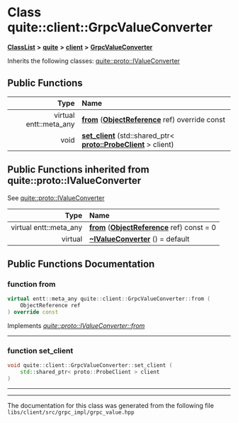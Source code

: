 

# Class quite::client::GrpcValueConverter



[**ClassList**](annotated.md) **>** [**quite**](namespacequite.md) **>** [**client**](namespacequite_1_1client.md) **>** [**GrpcValueConverter**](classquite_1_1client_1_1GrpcValueConverter.md)








Inherits the following classes: [quite::proto::IValueConverter](classquite_1_1proto_1_1IValueConverter.md)






















































## Public Functions

| Type | Name |
| ---: | :--- |
| virtual entt::meta\_any | [**from**](#function-from) ([**ObjectReference**](structquite_1_1ObjectReference.md) ref) override const<br> |
|  void | [**set\_client**](#function-set_client) (std::shared\_ptr&lt; [**proto::ProbeClient**](classquite_1_1proto_1_1ProbeClient.md) &gt; client) <br> |


## Public Functions inherited from quite::proto::IValueConverter

See [quite::proto::IValueConverter](classquite_1_1proto_1_1IValueConverter.md)

| Type | Name |
| ---: | :--- |
| virtual entt::meta\_any | [**from**](classquite_1_1proto_1_1IValueConverter.md#function-from) ([**ObjectReference**](structquite_1_1ObjectReference.md) ref) const = 0<br> |
| virtual  | [**~IValueConverter**](classquite_1_1proto_1_1IValueConverter.md#function-ivalueconverter) () = default<br> |






















































## Public Functions Documentation




### function from 

```C++
virtual entt::meta_any quite::client::GrpcValueConverter::from (
    ObjectReference ref
) override const
```



Implements [*quite::proto::IValueConverter::from*](classquite_1_1proto_1_1IValueConverter.md#function-from)


<hr>



### function set\_client 

```C++
void quite::client::GrpcValueConverter::set_client (
    std::shared_ptr< proto::ProbeClient > client
) 
```




<hr>

------------------------------
The documentation for this class was generated from the following file `libs/client/src/grpc_impl/grpc_value.hpp`

